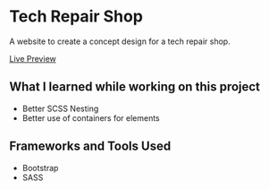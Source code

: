# Tech Repair Shop

A website to create a concept design for a tech repair shop.

[Live Preview]()

## What I learned while working on this project

- Better SCSS Nesting
- Better use of containers for elements

## Frameworks and Tools Used

- Bootstrap
- SASS
